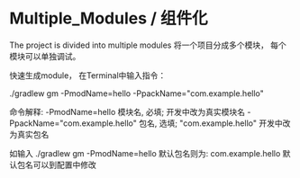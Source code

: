 # Multiple_Modules / 组件化
The project is divided into multiple modules
将一个项目分成多个模块， 每个模块可以单独调试。

快速生成module， 在Terminal中输入指令：

./gradlew gm -PmodName=hello -PpackName="com.example.hello"

命令解释:
-PmodName=hello 模块名, 必填; <hello> 开发中改为真实模块名
-PpackName="com.example.hello" 包名, 选填; "com.example.hello" 开发中改为真实包名

如输入 ./gradlew gm -PmodName=hello
默认包名则为: com.example.hello
默认包名可以到配置中修改
